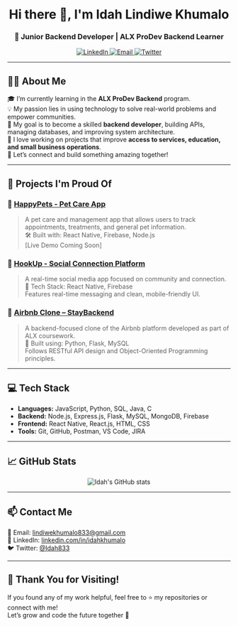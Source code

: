 <h1 align="center">Hi there 👋, I'm Idah Lindiwe Khumalo</h1>
<h3 align="center">🚀 Junior Backend Developer | ALX ProDev Backend Learner</h3>

<p align="center">
  <a href="https://www.linkedin.com/in/idahkhumalo" target="_blank">
    <img alt="LinkedIn" src="https://img.shields.io/badge/LinkedIn-blue?style=flat&logo=linkedin" />
  </a>
  <a href="mailto:lindiwekhumalo833@gmail.com">
    <img alt="Email" src="https://img.shields.io/badge/Gmail-red?style=flat&logo=gmail&logoColor=white" />
  </a>
  <a href="https://twitter.com/Idah833" target="_blank">
    <img alt="Twitter" src="https://img.shields.io/badge/Twitter-blue?style=flat&logo=twitter&logoColor=white" />
  </a>
</p>

---

## 👩‍💻 About Me

🎓 I’m currently learning in the **ALX ProDev Backend** program.  
💡 My passion lies in using technology to solve real-world problems and empower communities.  
🎯 My goal is to become a skilled **backend developer**, building APIs, managing databases, and improving system architecture.  
🚀 I love working on projects that improve **access to services, education, and small business operations**.  
💬 Let’s connect and build something amazing together!

---

## 🔨 Projects I'm Proud Of

### 🔗 [HappyPets - Pet Care App](https://github.com/Shantralee-58/HappyPets)
> A pet care and management app that allows users to track appointments, treatments, and general pet information.  
> 🛠️ Built with: React Native, Firebase, Node.js  
> [Live Demo Coming Soon]

### 🔗 [HookUp - Social Connection Platform](https://github.com/Shantralee-58/hookup)
> A real-time social media app focused on community and connection.  
> 📱 Tech Stack: React Native, Firebase  
> Features real-time messaging and clean, mobile-friendly UI.

### 🔗 [Airbnb Clone – StayBackend](https://github.com/Shantralee-58/AirBnB_clone_v3)
> A backend-focused clone of the Airbnb platform developed as part of ALX coursework.  
> 🔧 Built using: Python, Flask, MySQL  
> Follows RESTful API design and Object-Oriented Programming principles.

---

## 💻 Tech Stack

- **Languages:** JavaScript, Python, SQL, Java, C
- **Backend:** Node.js, Express.js, Flask, MySQL, MongoDB, Firebase
- **Frontend:** React Native, React.js, HTML, CSS
- **Tools:** Git, GitHub, Postman, VS Code, JIRA

---

## 📈 GitHub Stats

<p align="center">
  <img src="https://github-readme-stats.vercel.app/api?username=Shantralee-58&show_icons=true&theme=dracula" alt="Idah's GitHub stats" />
</p>

---

## 📫 Contact Me

📧 Email: [lindiwekhumalo833@gmail.com](mailto:lindiwekhumalo833@gmail.com)  
💼 LinkedIn: [linkedin.com/in/idahkhumalo](https://www.linkedin.com/in/idahkhumalo)  
🐦 Twitter: [@Idah833](https://twitter.com/Idah833)

---

## 🙌 Thank You for Visiting!

If you found any of my work helpful, feel free to ⭐ my repositories or connect with me!  
Let’s grow and code the future together 💙

